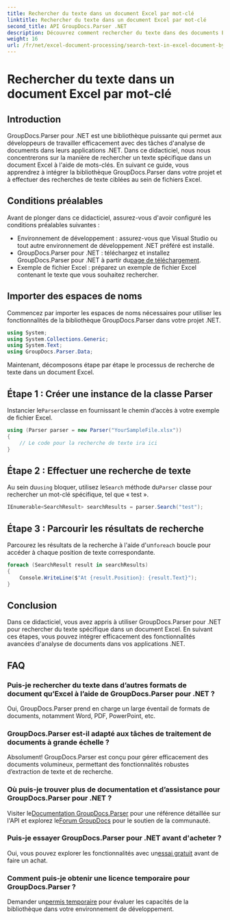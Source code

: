 ```yaml
---
title: Rechercher du texte dans un document Excel par mot-clé
linktitle: Rechercher du texte dans un document Excel par mot-clé
second_title: API GroupDocs.Parser .NET
description: Découvrez comment rechercher du texte dans des documents Excel à l'aide de GroupDocs.Parser pour .NET. Intégrez des fonctionnalités avancées de recherche de texte dans vos applications .NET.
weight: 16
url: /fr/net/excel-document-processing/search-text-in-excel-document-by-keyword/
---
```


# Rechercher du texte dans un document Excel par mot-clé

## Introduction
GroupDocs.Parser pour .NET est une bibliothèque puissante qui permet aux développeurs de travailler efficacement avec des tâches d'analyse de documents dans leurs applications .NET. Dans ce didacticiel, nous nous concentrerons sur la manière de rechercher un texte spécifique dans un document Excel à l'aide de mots-clés. En suivant ce guide, vous apprendrez à intégrer la bibliothèque GroupDocs.Parser dans votre projet et à effectuer des recherches de texte ciblées au sein de fichiers Excel.
## Conditions préalables
Avant de plonger dans ce didacticiel, assurez-vous d'avoir configuré les conditions préalables suivantes :
- Environnement de développement : assurez-vous que Visual Studio ou tout autre environnement de développement .NET préféré est installé.
-  GroupDocs.Parser pour .NET : téléchargez et installez GroupDocs.Parser pour .NET à partir du[page de téléchargement](https://releases.groupdocs.com/parser/net/).
- Exemple de fichier Excel : préparez un exemple de fichier Excel contenant le texte que vous souhaitez rechercher.

## Importer des espaces de noms
Commencez par importer les espaces de noms nécessaires pour utiliser les fonctionnalités de la bibliothèque GroupDocs.Parser dans votre projet .NET.
```csharp
using System;
using System.Collections.Generic;
using System.Text;
using GroupDocs.Parser.Data;
```

Maintenant, décomposons étape par étape le processus de recherche de texte dans un document Excel.
## Étape 1 : Créer une instance de la classe Parser
 Instancier le`Parser`classe en fournissant le chemin d’accès à votre exemple de fichier Excel.
```csharp
using (Parser parser = new Parser("YourSampleFile.xlsx"))
{
    // Le code pour la recherche de texte ira ici
}
```
## Étape 2 : Effectuer une recherche de texte
 Au sein du`using` bloquer, utilisez le`Search` méthode du`Parser` classe pour rechercher un mot-clé spécifique, tel que « test ».
```csharp
IEnumerable<SearchResult> searchResults = parser.Search("test");
```
## Étape 3 : Parcourir les résultats de recherche
 Parcourez les résultats de la recherche à l'aide d'un`foreach` boucle pour accéder à chaque position de texte correspondante.
```csharp
foreach (SearchResult result in searchResults)
{
    Console.WriteLine($"At {result.Position}: {result.Text}");
}
```

## Conclusion
Dans ce didacticiel, vous avez appris à utiliser GroupDocs.Parser pour .NET pour rechercher du texte spécifique dans un document Excel. En suivant ces étapes, vous pouvez intégrer efficacement des fonctionnalités avancées d'analyse de documents dans vos applications .NET.

## FAQ
### Puis-je rechercher du texte dans d’autres formats de document qu’Excel à l’aide de GroupDocs.Parser pour .NET ?
Oui, GroupDocs.Parser prend en charge un large éventail de formats de documents, notamment Word, PDF, PowerPoint, etc.
### GroupDocs.Parser est-il adapté aux tâches de traitement de documents à grande échelle ?
Absolument! GroupDocs.Parser est conçu pour gérer efficacement des documents volumineux, permettant des fonctionnalités robustes d’extraction de texte et de recherche.
### Où puis-je trouver plus de documentation et d’assistance pour GroupDocs.Parser pour .NET ?
 Visiter le[Documentation GroupDocs.Parser](https://tutorials.groupdocs.com/parser/net/) pour une référence détaillée sur l'API et explorez le[Forum GroupDocs](https://forum.groupdocs.com/c/parser/17) pour le soutien de la communauté.
### Puis-je essayer GroupDocs.Parser pour .NET avant d'acheter ?
 Oui, vous pouvez explorer les fonctionnalités avec un[essai gratuit](https://releases.groupdocs.com/) avant de faire un achat.
### Comment puis-je obtenir une licence temporaire pour GroupDocs.Parser ?
 Demander un[permis temporaire](https://purchase.groupdocs.com/temporary-license/) pour évaluer les capacités de la bibliothèque dans votre environnement de développement.